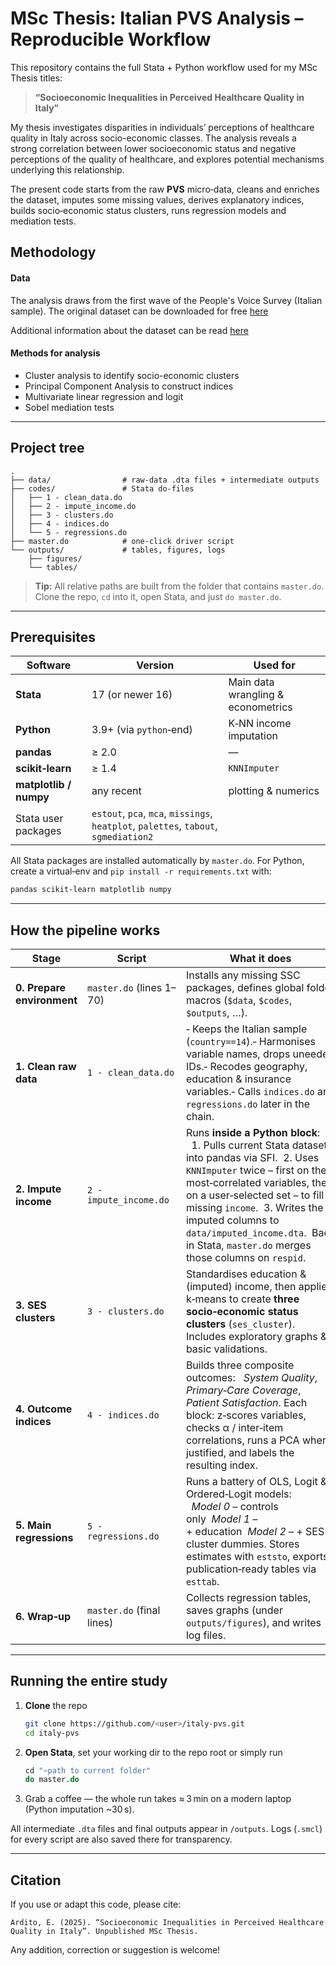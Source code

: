 # MSc Thesis: Italian PVS Analysis – Reproducible Workflow

This repository contains the full Stata + Python workflow used for my MSc Thesis titles:

> **“Socioeconomic Inequalities in Perceived Healthcare Quality in Italy”**

My thesis investigates disparities in individuals’ perceptions of healthcare quality in Italy across socio-economic classes. The analysis reveals a strong correlation between lower socioeconomic status and negative perceptions of the quality of healthcare, and explores potential mechanisms underlying this relationship.

The present code starts from the raw **PVS** micro‑data, cleans and enriches the dataset, imputes some missing values, derives explanatory indices, builds socio‑economic status clusters, runs regression models and mediation tests.
## Methodology

#### Data

The analysis draws from the first wave of the People's Voice Survey (Italian sample). The original dataset can be downloaded for free [here]([url](https://dataverse.harvard.edu/dataset.xhtml?persistentId=doi:10.7910/DVN/3ARMQF))

Additional information about the dataset can be read [here]([url](https://www.questnetwork.org/our-work/peoples-voice-survey))

#### Methods for analysis

* Cluster analysis to identify socio-economic clusters
* Principal Component Analysis to construct indices
* Multivariate linear regression and logit
* Sobel mediation tests

---

## Project tree

```text
.
├── data/                # raw‑data .dta files + intermediate outputs
├── codes/               # Stata do‑files
│   ├── 1 - clean_data.do
│   ├── 2 - impute_income.do
│   ├── 3 - clusters.do
│   ├── 4 - indices.do
│   └── 5 - regressions.do
├── master.do            # one‑click driver script
└── outputs/             # tables, figures, logs
    ├── figures/
    └── tables/             
```

> **Tip:** All relative paths are built from the folder that contains `master.do`.
> Clone the repo, `cd` into it, open Stata, and just `do master.do`.

---

## Prerequisites

| Software               | Version                                                                              | Used for                           |
| ---------------------- | ------------------------------------------------------------------------------------ | ---------------------------------- |
| **Stata**              | 17 (or newer 16)                                                                     | Main data wrangling & econometrics |
| **Python**             | 3.9+ (via `python`‑end)                                                              | K‑NN income imputation             |
| **pandas**             | ≥ 2.0                                                                                | —                                  |
| **scikit‑learn**       | ≥ 1.4                                                                                | `KNNImputer`                       |
| **matplotlib / numpy** | any recent                                                                           | plotting & numerics                |
| Stata user packages    | `estout`, `pca`, `mca`, `missings`, `heatplot`, `palettes`, `tabout`, `sgmediation2` |                                    |

All Stata packages are installed automatically by `master.do`.
For Python, create a virtual‑env and `pip install -r requirements.txt` with:

```bash
pandas scikit-learn matplotlib numpy
```

---

## How the pipeline works

| Stage                      | Script                    | What it does                                                                                                                                                                                                                                                                                                                                   |
| -------------------------- | ------------------------- | ---------------------------------------------------------------------------------------------------------------------------------------------------------------------------------------------------------------------------------------------------------------------------------------------------------------------------------------------- |
| **0. Prepare environment** | `master.do` (lines 1–70)  | Installs any missing SSC packages, defines global folder macros (`$data`, `$codes`, `$outputs`, …).                                                                                                                                                                                                                                            |
| **1. Clean raw data**      | `1 - clean_data.do`       | ‑ Keeps the Italian sample (`country==14`).‑ Harmonises variable names, drops uneeded IDs.‑ Recodes geography, education & insurance variables.‑ Calls `indices.do` and `regressions.do` later in the chain.                                                                                                                                   |
| **2. Impute income**       | `2 - impute_income.do`    | Runs **inside a Python block**:   1. Pulls current Stata dataset into pandas via SFI.  2. Uses `KNNImputer` twice – first on the most‑correlated variables, then on a user‑selected set – to fill missing `income`.  3. Writes the imputed columns to `data/imputed_income.dta`.  Back in Stata, `master.do` merges those columns on `respid`. |
| **3. SES clusters**        | `3 - clusters.do`         | Standardises education & (imputed) income, then applies k‑means to create **three socio‑economic status clusters** (`ses_cluster`). Includes exploratory graphs & basic validations.                                                                                                                                                           |
| **4. Outcome indices**     | `4 - indices.do`          | Builds three composite outcomes:   *System Quality*, *Primary‑Care Coverage*, *Patient Satisfaction*. Each block: z‑scores variables, checks α / inter‑item correlations, runs a PCA where justified, and labels the resulting index.                                                                                                          |
| **5. Main regressions**    | `5 - regressions.do`      | Runs a battery of OLS, Logit & Ordered‑Logit models:   *Model 0* – controls only  *Model 1* – + education  *Model 2* – + SES cluster dummies. Stores estimates with `eststo`, exports publication‑ready tables via `esttab`.                                                                                                                   |
| **6. Wrap‑up**             | `master.do` (final lines) | Collects regression tables, saves graphs (under `outputs/figures`), and writes log files.                                                                                                                                                                                                                                                      |

---

## Running the entire study

1. **Clone** the repo

   ```bash
   git clone https://github.com/<user>/italy‑pvs.git
   cd italy‑pvs
   ```
2. **Open Stata**, set your working dir to the repo root or simply run

   ```stata
   cd "~path to current folder"
   do master.do
   ```
3. Grab a coffee — the whole run takes ≈ 3 min on a modern laptop (Python imputation \~30 s).

All intermediate `.dta` files and final outputs appear in `/outputs`.
Logs (`.smcl`) for every script are also saved there for transparency.

---

## Citation

If you use or adapt this code, please cite:

```
Ardito, E. (2025). “Socioeconomic Inequalities in Perceived Healthcare Quality in Italy”. Unpublished MSc Thesis.
```

Any addition, correction or suggestion is welcome!
